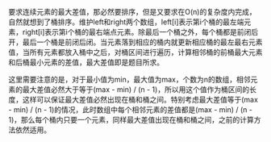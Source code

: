 要求连续元素的最大差值，那必然要排序，但是又要求在O(n)的复杂度内完成，自然就想到了桶排序。维护left和right两个数组，left[i]表示第i个桶的最左端元素，right[i]表示第i个桶的最右端点元素。除最后一个桶之外，每个桶都是前闭后开，最后一个桶是前闭后闭。当元素落到相应的桶内就更新相应桶的最左最右元素值，当所有元素都放入桶中之后，对桶区间进行遍历，计算相邻桶的前桶最大元素和后桶最小元素的差值，最大差值即是题目所求。

这里需要注意的是，对于最小值为min，最大值为max，个数为n的数组，相邻元素的最大差值必然大于等于(max - min) / (n - 1)，所以用这个值作为桶区间的长度，这样可以保证最大差值必然出现在桶和桶之间。特别考虑最大差值等于(max - min) / (n - 1)的情况，此时数组中每个相邻元素的差值都是(max - min) / (n - 1)，那么每个桶内只要一个元素，同样最大差值出现在桶和桶之间，之前的计算方法依然适用。